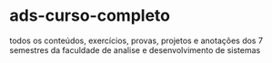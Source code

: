 # ads-curso-completo
 todos os conteúdos, exercícios, provas, projetos e anotações dos 7 semestres da faculdade de analise e desenvolvimento de sistemas 
